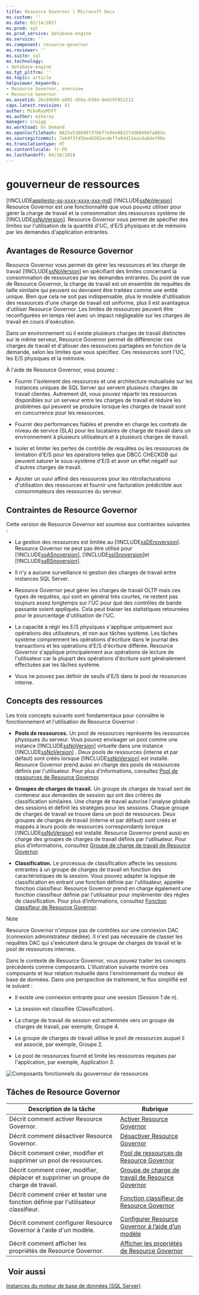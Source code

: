 ```yaml
---
title: Resource Governor | Microsoft Docs
ms.custom: ''
ms.date: 03/14/2017
ms.prod: sql
ms.prod_service: database-engine
ms.service: ''
ms.component: resource-governor
ms.reviewer: ''
ms.suite: sql
ms.technology:
- database-engine
ms.tgt_pltfrm: ''
ms.topic: article
helpviewer_keywords:
- Resource Governor, overview
- Resource Governor
ms.assetid: 2bc89b66-e801-45ba-b30d-8ed197052212
caps.latest.revision: 41
author: MikeRayMSFT
ms.author: mikeray
manager: craigg
ms.workload: On Demand
ms.openlocfilehash: 8825a530b99737bbf7e04e08327dd8849dfa803e
ms.sourcegitcommit: 7a6df3fd5bea9282ecdeffa94d13ea1da6def80a
ms.translationtype: HT
ms.contentlocale: fr-FR
ms.lasthandoff: 04/16/2018
---
```

# <a name="resource-governor"></a>gouverneur de ressources
[!INCLUDE[appliesto-ss-xxxx-xxxx-xxx-md](../../includes/appliesto-ss-xxxx-xxxx-xxx-md.md)]
  [!INCLUDE[ssNoVersion](../../includes/ssnoversion-md.md)] Resource Governor est une fonctionnalité que vous pouvez utiliser pour gérer la charge de travail et la consommation des ressources système de [!INCLUDE[ssNoVersion](../../includes/ssnoversion-md.md)]. Resource Governor vous permet de spécifier des limites sur l'utilisation de la quantité d'UC, d'E/S physiques et de mémoire par les demandes d'application entrantes.  
  
## <a name="benefits-of-resource-governor"></a>Avantages de Resource Governor  
 Resource Governor vous permet de gérer les ressources et les charge de travail [!INCLUDE[ssNoVersion](../../includes/ssnoversion-md.md)] en spécifiant des limites concernant la consommation de ressources par les demandes entrantes. Du point de vue de Resource Governor, la charge de travail est un ensemble de requêtes de taille similaire qui peuvent ou devraient être traitées comme une entité unique. Bien que cela ne soit pas indispensable, plus le modèle d'utilisation des ressources d'une charge de travail est uniforme, plus il est avantageux d'utiliser Resource Governor. Les limites de ressources peuvent être reconfigurées en temps réel avec un impact négligeable sur les charges de travail en cours d'exécution.  
  
 Dans un environnement où il existe plusieurs charges de travail distinctes sur le même serveur, Resource Governor permet de différencier ces charges de travail et d'allouer des ressources partagées en fonction de la demande, selon les limites que vous spécifiez. Ces ressources sont l'UC, les E/S physiques et la mémoire.  
  
 À l'aide de Resource Governor, vous pouvez :  
  
-   Fournir l'isolement des ressources et une architecture mutualisée sur les instances uniques de SQL Server qui servent plusieurs charges de travail clientes. Autrement dit, vous pouvez répartir les ressources disponibles sur un serveur entre les charges de travail et réduire les problèmes qui peuvent se produire lorsque les charges de travail sont en concurrence pour les ressources.  
  
-   Fournir des performances fiables et prendre en charge les contrats de niveau de service (SLA) pour les locataires de charge de travail dans un environnement à plusieurs utilisateurs et à plusieurs charges de travail.  
  
-   Isoler et limiter les pertes de contrôle de requêtes ou les ressources de limitation d'E/S pour les opérations telles que DBCC CHECKDB qui peuvent saturer le sous-système d'E/S et avoir un effet négatif sur d'autres charges de travail.  
  
-   Ajouter un suivi affiné des ressources pour les rétrofacturations d'utilisation des ressources et fournir une facturation prédictible aux consommateurs des ressources du serveur.  
  
## <a name="resource-governor-constraints"></a>Contraintes de Resource Governor  
 Cette version de Resource Governor est soumise aux contraintes suivantes :  
  
-   La gestion des ressources est limitée au [!INCLUDE[ssDEnoversion](../../includes/ssdenoversion-md.md)]. Resource Governor ne peut pas être utilisé pour [!INCLUDE[ssASnoversion](../../includes/ssasnoversion-md.md)], [!INCLUDE[ssISnoversion](../../includes/ssisnoversion-md.md)]et [!INCLUDE[ssRSnoversion](../../includes/ssrsnoversion-md.md)].  
  
-   Il n'y a aucune surveillance ni gestion des charges de travail entre instances SQL Server.  
  
-   Resource Governor peut gérer les charges de travail OLTP mais ces types de requêtes, qui sont en général très courtes, ne restent pas toujours assez longtemps sur l'UC pour que des contrôles de bande passante soient appliqués. Cela peut biaiser les statistiques retournées pour le pourcentage d'utilisation de l'UC.  
  
-   La capacité à régir les E/S physiques s'applique uniquement aux opérations des utilisateurs, et non aux tâches système. Les tâches système comprennent les opérations d'écriture dans le journal des transactions et les opérations d'E/S d'écriture différée. Resource Governor s'applique principalement aux opérations de lecture de l'utilisateur car la plupart des opérations d'écriture sont généralement effectuées par les tâches système.  
  
-   Vous ne pouvez pas définir de seuils d'E/S dans le pool de ressources interne.  
  
## <a name="resource-concepts"></a>Concepts des ressources  
 Les trois concepts suivants sont fondamentaux pour connaître le fonctionnement et l'utilisation de Resource Governor :  
  
-   **Pools de ressources.** Un pool de ressources représente les ressources physiques du serveur. Vous pouvez envisager un pool comme une instance [!INCLUDE[ssNoVersion](../../includes/ssnoversion-md.md)] virtuelle dans une instance [!INCLUDE[ssNoVersion](../../includes/ssnoversion-md.md)] . Deux pools de ressources (interne et par défaut) sont créés lorsque [!INCLUDE[ssNoVersion](../../includes/ssnoversion-md.md)] est installé. Resource Governor prend aussi en charge des pools de ressources définis par l'utilisateur. Pour plus d’informations, consultez [Pool de ressources de Resource Governor](../../relational-databases/resource-governor/resource-governor-resource-pool.md).  
  
-   **Groupes de charges de travail.** Un groupe de charges de travail sert de conteneur aux demandes de session qui ont des critères de classification similaires. Une charge de travail autorise l'analyse globale des sessions et définit les stratégies pour les sessions. Chaque groupe de charges de travail se trouve dans un pool de ressources. Deux groupes de charges de travail (interne et par défaut) sont créés et mappés à leurs pools de ressources correspondants lorsque [!INCLUDE[ssNoVersion](../../includes/ssnoversion-md.md)] est installé. Resource Governor prend aussi en charge des groupes de charges de travail définis par l'utilisateur. Pour plus d’informations, consultez [Groupe de charge de travail de Resource Governor](../../relational-databases/resource-governor/resource-governor-workload-group.md).  
  
-   **Classification.** Le processus de classification affecte les sessions entrantes à un groupe de charges de travail en fonction des caractéristiques de la session. Vous pouvez adapter la logique de classification en entrant une fonction définie par l'utilisateur, appelée fonction classifieur. Resource Governor prend en charge également une fonction classifieur définie par l'utilisateur pour implémenter des règles de classification. Pour plus d’informations, consultez [Fonction classifieur de Resource Governor](../../relational-databases/resource-governor/resource-governor-classifier-function.md).  
  
> [!NOTE]  
>  Resource Governor n'impose pas de contrôles sur une connexion DAC (connexion administrateur dédiée). Il n'est pas nécessaire de classer les requêtes DAC qui s'exécutent dans le groupe de charges de travail et le pool de ressources internes.  
  
 Dans le contexte de Resource Governor, vous pouvez traiter les concepts précédents comme composants. L'illustration suivante montre ces composants et leur relation mutuelle dans l'environnement du moteur de base de données. Dans une perspective de traitement, le flux simplifié est le suivant :  
  
-   Il existe une connexion entrante pour une session (Session 1 de *n*).  
  
-   La session est classifiée (Classification).  
  
-   La charge de travail de session est acheminée vers un groupe de charges de travail, par exemple, Groupe 4.  
  
-   Le groupe de charges de travail utilise le pool de ressources auquel il est associé, par exemple, Groupe 2.  
  
-   Le pool de ressources fournit et limite les ressources requises par l'application, par exemple, Application 3.  
  
 ![Composants fonctionnels du gouverneur de ressources](../../relational-databases/resource-governor/media/rg-basic-funct-components.gif "Composants fonctionnels du gouverneur de ressources")  
  
## <a name="resource-governor-tasks"></a>Tâches de Resource Governor  
  
|Description de la tâche|Rubrique|  
|----------------------|-----------|  
|Décrit comment activer Resource Governor.|[Activer Resource Governor](../../relational-databases/resource-governor/enable-resource-governor.md)|  
|Décrit comment désactiver Resource Governor.|[Désactiver Resource Governor](../../relational-databases/resource-governor/disable-resource-governor.md)|  
|Décrit comment créer, modifier et supprimer un pool de ressources.|[Pool de ressources de Resource Governor](../../relational-databases/resource-governor/resource-governor-resource-pool.md)|  
|Décrit comment créer, modifier, déplacer et supprimer un groupe de charge de travail.|[Groupe de charge de travail de Resource Governor](../../relational-databases/resource-governor/resource-governor-workload-group.md)|  
|Décrit comment créer et tester une fonction définie par l'utilisateur classifieur.|[Fonction classifieur de Resource Governor](../../relational-databases/resource-governor/resource-governor-classifier-function.md)|  
|Décrit comment configurer Resource Governor à l'aide d'un modèle.|[Configurer Resource Governor à l’aide d’un modèle](../../relational-databases/resource-governor/configure-resource-governor-using-a-template.md)|  
|Décrit comment afficher les propriétés de Resource Governor.|[Afficher les propriétés de Resource Governor](../../relational-databases/resource-governor/view-resource-governor-properties.md)|  
  
## <a name="see-also"></a> Voir aussi  
 [Instances du moteur de base de données &#40;SQL Server&#41;](../../database-engine/configure-windows/database-engine-instances-sql-server.md)  
  
  
